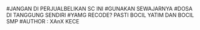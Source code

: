 #JANGAN DI PERJUALBELIKAN SC INI
#GUNAKAN SEWAJARNYA
#DOSA DI TANGGUNG SENDIRI
#YAMG RECODE? PASTI BOCIL YATIM DAN BOCIL SMP
#AUTHOR : XAnX KECE
